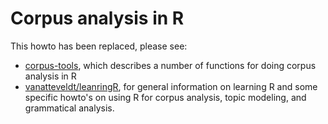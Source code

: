 Corpus analysis in R
======

This howto has been replaced, please see:

+ [corpus-tools](/README.md), which describes a number of functions for doing corpus analysis in R
+ [vanatteveldt/leanringR](https://github.com/vanatteveldt/learningr/blob/master/README.md), for general information on learning R and some specific howto's on using R for corpus analysis, topic modeling, and grammatical analysis.
